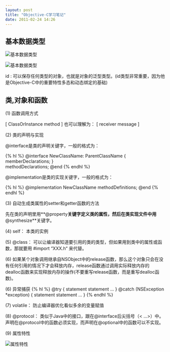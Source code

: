 ```yaml
---
layout: post
title: "Objective-C学习笔记"
date: 2011-02-24 14:26
---
```

## 基本数据类型

![基本数据类型](http://farm6.static.flickr.com/5214/5488573123_a7dfd0551c_z.jpg "基本数据类型")

![基本数据类型](http://farm6.static.flickr.com/5176/5488563233_153dd27348_z.jpg "基本数据类型")

id : 可以保存任何类型的对象，也就是对象的泛型类型。(id类型非常重要，因为他是Objective-C中的重要特性多态和动态绑定的基础)

## 类,对象和函数

(1) 函数调用方式

[ ClassOrInstance method ] 也可以理解为： [ receiver message ]

(2) 类的声明与实现

@interface是类的声明关键字，一般的格式为：

{% hl %}
@interface NewClassName: ParentClassName 
{ 
    memberDeclarations; 
}  
methodDeclarations; 
@end
{% endhl %}

@implementation是类的实现关键字，一般的格式为：

{% hl %}
@implementation NewClassName 
    methodDefinitions; 
@end
{% endhl %}

(3) 自动生成类属性的setter和getter函数的方法

先在类的声明里用**@property**关键字定义类的属性，然后在类实现文件中用**@synthesize**关键字。

(4) self： 本类的实例

(5) @class： 可以让编译器知道要引用的类的类型，但如果用到类中的属性或函数，那就要用 #import “XXX.h“ 来代替。

(6) 如果某个对象调用继承自NSObject中的release函数，那么这个对象只会在没有任何引用的情况下才会释放内存，release函数通过调用实际释放内存的 dealloc函数来实现释放内存的操作(不要重写release函数，而是重写dealloc函数)。

(6) 异常捕获
{% hl %}
@try { 
  statement 
  statement 
  ... 
} 
@catch (NSException *exception) { 
  statement 
  statement 
  ... 
}
{% endhl %}

(7) volatile： 防止编译器优化看似多余的变量赋值

(8) @protocol： 类似于Java中的接口，跟在@interface后尖括号（< ...>）中。声明在@protocol中的函数必须实现，而声明在@optional中的函数可以不实现。

(9) 属性特性

![属性特性](http://farm6.static.flickr.com/5180/5488588537_1f41be3c8e_z.jpg "属性特性")
